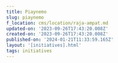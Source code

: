 ```yaml
---
title: Piaynemo
slug: piaynemo
f_location: cms/location/raja-ampat.md
updated-on: '2023-09-26T17:43:20.008Z'
created-on: '2023-09-26T17:43:20.008Z'
published-on: '2024-01-21T11:33:59.165Z'
layout: '[initiatives].html'
tags: initiatives
---
```




